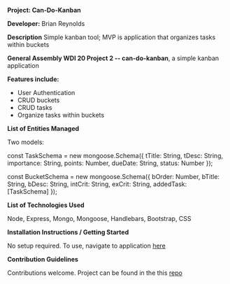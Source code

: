 **Project: Can-Do-Kanban**

**Developer:** Brian Reynolds

**Description** Simple kanban tool; MVP is application that organizes tasks within buckets

**General Assembly WDI 20 Project 2 -- can-do-kanban**, a simple kanban application

**Features include:**

* User Authentication
* CRUD buckets
* CRUD tasks
* Organize tasks within buckets

**List of Entities Managed**

Two models:

const TaskSchema = new mongoose.Schema({
tTitle: String,
tDesc: String,
importance: String,
points: Number,
dueDate: String,
status: Number
});

const BucketSchema = new mongoose.Schema({
bOrder: Number,
bTitle: String,
bDesc: String,
intCrit: String,
exCrit: String,
addedTask: [TaskSchema]
});

**List of Technologies Used**

Node, Express, Mongo, Mongoose, Handlebars, Bootstrap, CSS

**Installation Instructions / Getting Started**

No setup required. To use, navigate to application [here](https://can-do-kanban.herokuapp.com/)

**Contribution Guidelines**

Contributions welcome. Project can be found in the this [repo](https://github.com/brikrey67/can-do-kanban)
